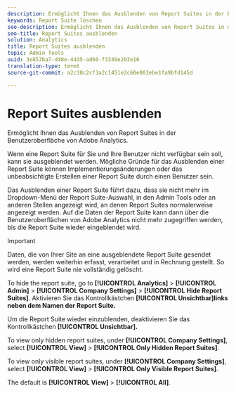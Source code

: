 ```yaml
---
description: Ermöglicht Ihnen das Ausblenden von Report Suites in der Benutzeroberfläche von Adobe Analytics.
keywords: Report Suite löschen
seo-description: Ermöglicht Ihnen das Ausblenden von Report Suites in der Benutzeroberfläche von Adobe Analytics.
seo-title: Report Suites ausblenden
solution: Analytics
title: Report Suites ausblenden
topic: Admin Tools
uuid: 3e857ba7-d48e-44d5-ad60-f3349e203e10
translation-type: tm+mt
source-git-commit: a2c38c2cf3a2c1451e2c60e003ebe1fa9bfd145d

---
```



# Report Suites ausblenden

Ermöglicht Ihnen das Ausblenden von Report Suites in der Benutzeroberfläche von Adobe Analytics.

Wenn eine Report Suite für Sie und Ihre Benutzer nicht verfügbar sein soll, kann sie ausgeblendet werden. Mögliche Gründe für das Ausblenden einer Report Suite können Implementierungsänderungen oder das unbeabsichtigte Erstellen einer Report Suite durch einen Benutzer sein.

Das Ausblenden einer Report Suite führt dazu, dass sie nicht mehr im Dropdown-Menü der Report Suite-Auswahl, in den Admin Tools oder an anderen Stellen angezeigt wird, an denen Report Suites normalerweise angezeigt werden. Auf die Daten der Report Suite kann dann über die Benutzeroberflächen von Adobe Analytics nicht mehr zugegriffen werden, bis die Report Suite wieder eingeblendet wird.

>[!IMPORTANT]
>
>Daten, die von Ihrer Site an eine ausgeblendete Report Suite gesendet werden, werden weiterhin erfasst, verarbeitet und in Rechnung gestellt. So wird eine Report Suite nie vollständig gelöscht.

To hide the report suite, go to **[!UICONTROL Analytics]** &gt; **[!UICONTROL Admin]** &gt; **[!UICONTROL Company Settings]** &gt; **[!UICONTROL Hide Report Suites]**. Aktivieren Sie das Kontrollkästchen **[!UICONTROL Unsichtbar]links neben dem Namen der Report Suite.**

Um die Report Suite wieder einzublenden, deaktivieren Sie das Kontrollkästchen **[!UICONTROL Unsichtbar].**

To view only hidden report suites, under **[!UICONTROL Company Settings]**, select **[!UICONTROL View]** &gt; **[!UICONTROL Only Hidden Report Suites]**.

To view only visible report suites, under **[!UICONTROL Company Settings]**, select **[!UICONTROL View]** &gt; **[!UICONTROL Only Visible Report Suites]**.

The default is **[!UICONTROL View]** &gt; **[!UICONTROL All]**.
